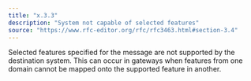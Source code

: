 ```yaml
---
title: "x.3.3"
description: "System not capable of selected features"
source: "https://www.rfc-editor.org/rfc/rfc3463.html#section-3.4"
---
```


Selected features specified for the message are not supported by the destination system.
This can occur in gateways when features from one domain cannot be mapped onto the supported feature in another.
